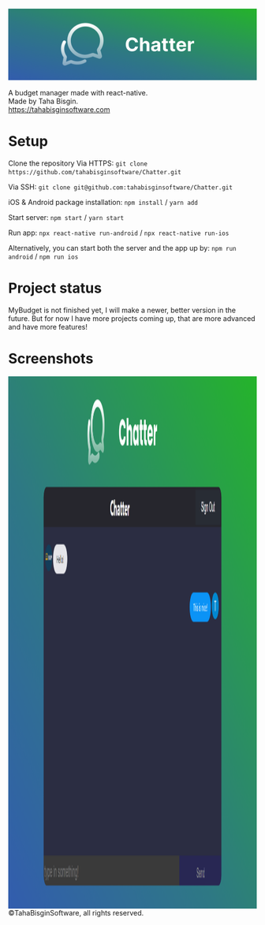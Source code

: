 ![Chatter](https://raw.githubusercontent.com/tahabisginsoftware/Chatter/master/screenshots/Github%20Cover.png?token=GHSAT0AAAAAABZ4SP2QDJIPN5NIC7EE3D36Y3QYX7A "Chatter")

A budget manager made with react-native. <br>
Made by Taha Bisgin. <br>
https://tahabisginsoftware.com

# Setup

Clone the repository
Via HTTPS: `git clone https://github.com/tahabisginsoftware/Chatter.git`

Via SSH: `git clone git@github.com:tahabisginsoftware/Chatter.git`

iOS & Android package installation: `npm install` / `yarn add`

Start server: `npm start` / `yarn start`

Run app: `npx react-native run-android` / `npx react-native run-ios`

Alternatively, you can start both the server and the app up by: `npm run android` / `npm run ios`

# Project status

MyBudget is not finished yet, I will make a newer, better version in the future. But for now I have more projects coming up, that are more advanced and have more features!

# Screenshots
<img align="left" alt="budget1" src="https://raw.githubusercontent.com/tahabisginsoftware/Chatter/master/screenshots/screen_one.png?token=GHSAT0AAAAAABZ4SP2QPOVUJK5WPOJOU4HIY3QYXDA" width="1920" height="1080"/>
<br>
©TahaBisginSoftware, all rights reserved.